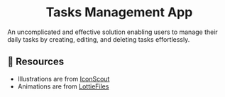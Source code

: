 <h1 align="center"> 
    <b> Tasks Management App</b> 
</h1>


An uncomplicated and effective solution enabling users to manage their daily tasks by creating, editing, and deleting tasks effortlessly.

## 🔗 Resources

- Illustrations are from [IconScout](https://iconscout.com/)
- Animations are from [LottieFiles](https://lottiefiles.com/)

